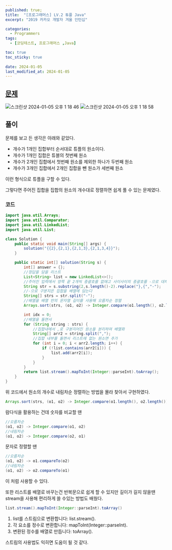 ```yaml
---
published: true;
title:  "[프로그래머스] LV.2 튜플 Java"
excerpt: "2019 카카오 개발자 겨울 인턴십"

categories:
  - Programmers
tags:
  - [코딩테스트, 프로그래머스 ,Java]

toc: true
toc_sticky: true
 
date: 2024-01-05
last_modified_at: 2024-01-05
---
```

## [문제](https://school.programmers.co.kr/learn/courses/30/lessons/64065)
![스크린샷 2024-01-05 오후 1 18 46](https://github.com/gunnu3226/kiosk_sparta/assets/139452702/5220159a-171a-4bbd-b932-bbfa971e1257)
![스크린샷 2024-01-05 오후 1 18 58](https://github.com/gunnu3226/kiosk_sparta/assets/139452702/948b0957-d9a1-484f-bb9c-33b886c4104c)

## 풀이
문제를 보고 든 생각은 아래와 같았다.

- 개수가 1개인 집합부터 순서대로 튜플의 원소이다.
- 개수가 1개인 집합은 튜블의 첫번째 원소
- 개수가 2개인 집합에서 첫번째 원소를 제외한 하나가 두번째 원소
- 개수가 3개인 집합에서 2개인 집합을 뺀 원소가 세번째 원소

이런 형식으로 튜플을 구할 수 있다.

그렇다면 주어진 집합을 집합의 원소의 개수대로 정렬하면 쉽게 풀 수 있는 문제였다.

### 코드
```java
import java.util.Arrays;
import java.util.Comparator;
import java.util.LinkedList;
import java.util.List;

class Solution {
    public static void main(String[] args) {
        solution("{{2},{2,1},{2,1,3},{2,1,3,4}}");
    }

    public static int[] solution(String s) {
        int[] answer = {};
        //정답을 담을 리스트
        List<String> list = new LinkedList<>();
        //주어진 입력에서 양쪽 끝 2개씩 중괄호를 없애고 사이사이의 중괄호를 -으로 대체하여 집합 간의 구분
        String str = s.substring(2,s.length()-2).replace("},{","-");
        //-으로 구분지은 집합을 배열에 담는다
        String[] strs = str.split("-");
        //배열을 배열 안의 문자열 길이를 사용해 오름차순 정렬
        Arrays.sort(strs, (o1, o2) -> Integer.compare(o1.length(), o2.length()));

        int idx = 0;
        //배열을 돌면서
        for (String string : strs) {
            //집합내에서 ,로 구분지어진 원소들 분리하여 배열화
            String[] arr2 = string.split(",");
            //집합 내부를 돌면서 리스트에 없는 원소면 추가
            for (int i = 0; i < arr2.length; i++) {
                if (!list.contains(arr2[i])) {
                    list.add(arr2[i]);
                }
            }
        }
        return list.stream().mapToInt(Integer::parseInt).toArray();
    }
}
```

위 코드에서 원소의 개수로 내림차순 정렬하는 방법을 몰라 찾아서 구현하였다.
```java
Arrays.sort(strs, (o1, o2) -> Integer.compare(o1.length(), o2.length()));
```
람다식을 활용하는 건데 숫자를 비교할 땐
```java
//오름차순
(o1, o2) -> Integer.compare(o1, o2)
//내림차순
(o1, o2) -> Integer.compare(o2, o1)
```
문자로 정렬할 땐
```java
//오름차순
(o1, o2) -> o1.compareTo(o2)
//내림차순
(o1, o2) -> o2.compareTo(o1)
```
이 처럼 사용할 수 있다.

또한 리스트를 배열로 바꾸는건 반복문으로 쉽게 할 수 있지만 길이가 길지 않을땐 stream을 사용해 편리하게 쓸 수있는 방법도 배웠다.

```java
list.stream().mapToInt(Integer::parseInt).toArray()
```

1. list를 스트림으로 변환합니다: list.stream().
2. 각 요소를 정수로 변환합니다: mapToInt(Integer::parseInt).
3. 변환된 정수를 배열로 만듭니다: toArray().

스트림의 사용법도 익히면 도움이 될 것 같다.
